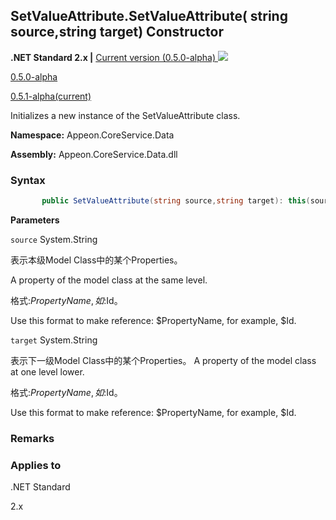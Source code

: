 ## **SetValueAttribute.SetValueAttribute( string source,string target) Constructor**

**.NET Standard 2.x |**  <a href="javascript:void(0)" class="dropdown">Current version (0.5.0-alpha) <img src="~/images/dropdown.png"/></a>

<div class="otherversions"  value="versdiv">

<a href="javascript:void(0)">0.5.0-alpha</a>

<a href="javascript:void(0)">0.5.1-alpha(current)</a>

</div>

Initializes a new instance of the SetValueAttribute class.

 **Namespace:** Appeon.CoreService.Data

 **Assembly:** Appeon.CoreService.Data.dll

### **Syntax**

```c#
       public SetValueAttribute(string source,string target): this(source, target, SetValueStrategy.Always, ModelSelector.All)
```

**Parameters**

`source` System.String

表示本级Model Class中的某个Properties。

A property of the model class at the same level.

格式:$PropertyName, 如:$Id。

Use this format to make reference: $PropertyName, for example, $Id.

`target` System.String

表示下一级Model Class中的某个Properties。
A property of the model class at one level lower.

格式:$PropertyName, 如:$Id。

Use this format to make reference: $PropertyName, for example, $Id.

### **Remarks**



### **Applies to**

.NET Standard 

2.x